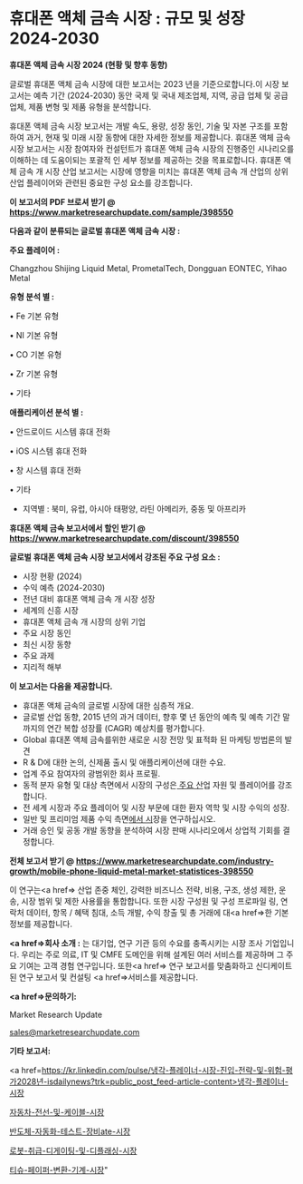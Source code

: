 # 휴대폰 액체 금속 시장 : 규모 및 성장 2024-2030

<strong>휴대폰 액체 금속 시장 2024 (현황 및 향후 동향)</strong>

글로벌 휴대폰 액체 금속 시장에 대한 보고서는 2023 년을 기준으로합니다.이 시장 보고서는 예측 기간 (2024-2030) 동안 국제 및 국내 제조업체, 지역, 공급 업체 및 공급 업체, 제품 변형 및 제품 유형을 분석합니다.

휴대폰 액체 금속 시장 보고서는 개발 속도, 용량, 성장 동인, 기술 및 자본 구조를 포함하여 과거, 현재 및 미래 시장 동향에 대한 자세한 정보를 제공합니다. 휴대폰 액체 금속 시장 보고서는 시장 참여자와 컨설턴트가 휴대폰 액체 금속 시장의 진행중인 시나리오를 이해하는 데 도움이되는 포괄적 인 세부 정보를 제공하는 것을 목표로합니다. 휴대폰 액체 금속 개 시장 산업 보고서는 시장에 영향을 미치는 휴대폰 액체 금속 개 산업의 상위 산업 플레이어와 관련된 중요한 구성 요소를 강조합니다.



<strong>이 보고서의 PDF 브로셔 받기 @ <a href=https://www.marketresearchupdate.com/sample/398550>https://www.marketresearchupdate.com/sample/398550</a></strong>



<strong>다음과 같이 분류되는 글로벌 휴대폰 액체 금속 시장 :</strong>



<strong>주요 플레이어 :</strong>

Changzhou Shijing Liquid Metal, PrometalTech, Dongguan EONTEC, Yihao Metal



<strong>유형 분석 별 :</strong>

• Fe 기본 유형

• NI 기본 유형

• CO 기본 유형

• Zr 기본 유형

• 기타



<strong>애플리케이션 분석 별 :</strong>

• 안드로이드 시스템 휴대 전화

• iOS 시스템 휴대 전화

• 창 시스템 휴대 전화

• 기타

<ul>
  <li>지역별 : 북미, 유럽, 아시아 태평양, 라틴 아메리카, 중동 및 아프리카</li>
</ul>


<strong>휴대폰 액체 금속 보고서에서 할인 받기 @ <a href=https://www.marketresearchupdate.com/discount/398550>https://www.marketresearchupdate.com/discount/398550</a></strong>



<strong>글로벌 휴대폰 액체 금속 시장 보고서에서 강조된 주요 구성 요소 :</strong>
<ul>
  <li>시장 현황 (2024)</li>
  <li>수익 예측 (2024-2030)</li>
  <li>전년 대비 휴대폰 액체 금속 개 시장 성장</li>
  <li>세계의 신흥 시장</li>
  <li>휴대폰 액체 금속 개 시장의 상위 기업</li>
  <li>주요 시장 동인</li>
  <li>최신 시장 동향</li>
  <li>주요 과제</li>
  <li>지리적 해부</li>
</ul>


<strong>이 보고서는 다음을 제공합니다.</strong>
<ul>
  <li>휴대폰 액체 금속의 글로벌 시장에 대한 심층적 개요.</li>
  <li>글로벌 산업 동향, 2015 년의 과거 데이터, 향후 몇 년 동안의 예측 및 예측 기간 말까지의 연간 복합 성장률 (CAGR) 예상치를 평가합니다.</li>
  <li>Global 휴대폰 액체 금속를위한 새로운 시장 전망 및 표적화 된 마케팅 방법론의 발견</li>
  <li>R &amp; D에 대한 논의, 신제품 출시 및 애플리케이션에 대한 수요.</li>
  <li>업계 주요 참여자의 광범위한 회사 프로필.</li>
  <li>동적 분자 유형 및 대상 측면에서 시장의 구성은<a href=> 주요 산</a>업 자원 및 플레이어를 강조합니다.</li>
  <li>전 세계 시장과 주요 플레이어 및 시장 부문에 대한 환자 역학 및 시장 수익의 성장.</li>
  <li>일반 및 프리미엄 제품 수익 측면<a href=>에서 시</a>장을 연구하십시오.</li>
  <li>거래 승인 및 공동 개발 동향을 분석하여 시장 판매 시나리오에서 상업적 기회를 결정합니다.</li>
</ul>



<strong>전체 보고서 받기 @ <a href=https://www.marketresearchupdate.com/industry-growth/mobile-phone-liquid-metal-market-statistices-398550>https://www.marketresearchupdate.com/industry-growth/mobile-phone-liquid-metal-market-statistices-398550</a></strong>

이 연구는<a href=> 산업 존중</a> 체인, 강력한 비즈니스 전략, 비용, 구조, 생성 제한, 운송, 시장 범위 및 제한 사용률을 통합합니다. 또한 시장 구성원 및 구성 프로파일 링, 연락처 데이터, 항목 / 혜택 침대, 소득 개발, 수익 창출 및 총 거래에 대<a href=>한 기본 </a>정보를 제공합니다.



<strong><a href=>회사 소</a>개 :</strong>
는 대기업, 연구 기관 등의 수요를 충족시키는 시장 조사 기업입니다. 우리는 주로 의료, IT 및 CMFE 도메인을 위해 설계된 여러 서비스를 제공하며 그 주요 기여는 고객 경험 연구입니다. 또한<a href=> 연구 보</a>고서를 맞춤화하고 신디케이트 된 연구 보고서 및 컨설팅 <a href=>서비스</a>를 제공합니다.



<strong><a href=>문의하기:</a></strong>

Market Research Update

sales@marketresearchupdate.com



<strong>기타 보고서:</strong>

<a href=https://kr.linkedin.com/pulse/냉각-플레이너-시장-진입-전략-및-위험-평가2028년-isdailynews?trk=public_post_feed-article-content>냉각-플레이너-시장</a>

<a href=https://www.linkedin.com/pulse/자동차-전선-및-케이블-시장-세분화-연구-목표-고객2029년/>자동차-전선-및-케이블-시장</a>

<a href=https://www.linkedin.com/pulse/반도체-자동화-테스트-장비ate-시장-진입-전략-및-위험-평가2029년-3huyf/>반도체-자동화-테스트-장비ate-시장</a>

<a href=https://www.linkedin.com/pulse/로봇-취급-디게이팅-및-디플래싱-시장-경쟁-분석-성장-잠재력-2029-qkeuf/>로봇-취급-디게이팅-및-디플래싱-시장</a>

<a href=https://www.linkedin.com/pulse/티슈-페이퍼-변환-기계-시장-규모-및-성장-2023-survey-savvy-insights-360-analysis-y8upf/>티슈-페이퍼-변환-기계-시장</a>"
